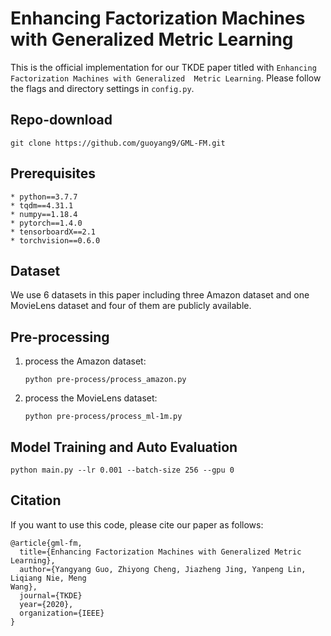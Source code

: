 # Enhancing Factorization Machines with Generalized Metric Learning
This is the official implementation for our TKDE paper titled with `Enhancing Factorization Machines with Generalized 
Metric Learning`. Please follow the flags and directory settings in `config.py`.

## Repo-download
```
git clone https://github.com/guoyang9/GML-FM.git
```
## Prerequisites
    * python==3.7.7
    * tqdm==4.31.1
    * numpy==1.18.4
    * pytorch==1.4.0
    * tensorboardX==2.1
    * torchvision==0.6.0
    
## Dataset
We use 6 datasets in this paper including three Amazon dataset and one MovieLens dataset
and four of them are publicly available.

## Pre-processing

1. process the Amazon dataset:
    ```
    python pre-process/process_amazon.py
    ```
1. process the MovieLens dataset:
    ```
    python pre-process/process_ml-1m.py
    ```
    
## Model Training and Auto Evaluation
```
python main.py --lr 0.001 --batch-size 256 --gpu 0
```

## Citation
If you want to use this code, please cite our paper as follows:
```
@article{gml-fm,
  title={Enhancing Factorization Machines with Generalized Metric Learning},
  author={Yangyang Guo, Zhiyong Cheng, Jiazheng Jing, Yanpeng Lin, Liqiang Nie, Meng
Wang},
  journal={TKDE}
  year={2020},
  organization={IEEE}
}

``` 
